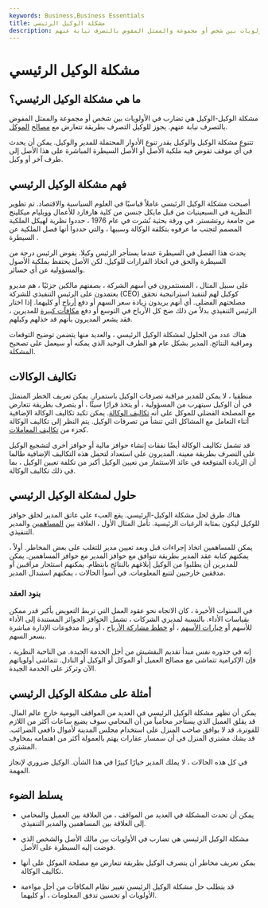 ```yaml
---
keywords: Business,Business Essentials
title: مشكلة الوكيل الرئيسي
description: مشكلة الوكيل-الوكيل هي تضارب في الأولويات بين شخص أو مجموعة والممثل المفوض بالتصرف نيابة عنهم.
---
```


# مشكلة الوكيل الرئيسي
## ما هي مشكلة الوكيل الرئيسي؟

مشكلة الوكيل-الوكيل هي تضارب في الأولويات بين شخص أو مجموعة والممثل المفوض بالتصرف نيابة عنهم. يجوز للوكيل التصرف بطريقة تتعارض مع [مصالح](/principal) [الموكل](/agent).

تتنوع مشكلة الوكيل والوكيل بقدر تنوع الأدوار المحتملة للمدير والوكيل. يمكن أن يحدث في أي موقف تفوض فيه ملكية الأصل أو الأصل السيطرة المباشرة على هذا الأصل إلى طرف آخر أو وكيل.

## فهم مشكلة الوكيل الرئيسي

أصبحت مشكلة الوكيل الرئيسي عاملاً قياسيًا في العلوم السياسية والاقتصاد. تم تطوير النظرية في السبعينيات من قبل مايكل جنسن من كلية هارفارد للأعمال وويليام ميكلينج من جامعة روتشستر. في ورقة بحثية نُشرت في عام 1976 ، حددوا نظرية لهيكل الملكية المصمم لتجنب ما عرفوه بتكلفة الوكالة وسببها ، والتي حددوا أنها فصل الملكية عن السيطرة .

يحدث هذا الفصل في السيطرة عندما يستأجر الرئيس وكيلا. يفوض الرئيس درجة من السيطرة والحق في اتخاذ القرارات للوكيل. لكن الأصل يحتفظ بملكية الأصول والمسؤولية عن أي خسائر.

على سبيل المثال ، المستثمرون في أسهم الشركة ، بصفتهم مالكين جزئيًا ، هم مديرو يعتمدون على الرئيس التنفيذي للشركة (CEO) كوكيل لهم لتنفيذ استراتيجية تحقق مصلحتهم الفضلى. أي أنهم يريدون زيادة سعر السهم أو دفع [أرباح](/dividend) أو كليهما. إذا اختار الرئيس التنفيذي بدلاً من ذلك ضخ كل الأرباح في التوسع أو دفع [مكافآت كبيرة](/bonus) للمديرين ، فقد يشعر المديرون بأنهم قد خذلهم وكيلهم.

هناك عدد من الحلول لمشكلة الوكيل الرئيسي ، والعديد منها يتضمن توضيح التوقعات ومراقبة النتائج. المدير بشكل عام هو الطرف الوحيد الذي يمكنه أو سيعمل على تصحيح المشكلة.

## تكاليف الوكالات

منطقيا ، لا يمكن للمدير مراقبة تصرفات الوكيل باستمرار. يمكن تعريف الخطر المتمثل في أن الوكيل سيتهرب من المسؤولية ، أو يتخذ قرارًا سيئًا ، أو يتصرف بطريقة تتعارض مع المصلحة الفضلى للموكل على أنه [تكاليف الوكالة](/agencycosts). يمكن تكبد تكاليف الوكالة الإضافية أثناء التعامل مع المشاكل التي تنشأ من تصرفات الوكيل. يتم النظر إلى تكاليف الوكالة كجزء من [تكاليف المعاملات](/transactioncosts).

قد تشمل تكاليف الوكالة أيضًا نفقات إنشاء حوافز مالية أو حوافز أخرى لتشجيع الوكيل على التصرف بطريقة معينة. المديرون على استعداد لتحمل هذه التكاليف الإضافية طالما أن الزيادة المتوقعة في عائد الاستثمار من تعيين الوكيل أكبر من تكلفة تعيين الوكيل ، بما في ذلك تكاليف الوكالة.

## حلول لمشكلة الوكيل الرئيسي

هناك طرق لحل مشكلة الوكيل-الرئيسي. يقع العبء على عاتق المدير لخلق حوافز للوكيل ليكون بمثابة الرغبات الرئيسية. تأمل المثال الأول ، العلاقة بين [المساهمين](/shareholder) والمدير التنفيذي.

يمكن للمساهمين اتخاذ إجراءات قبل وبعد تعيين مدير للتغلب على بعض المخاطر. أولاً ، يمكنهم كتابة عقد المدير بطريقة تتوافق مع حوافز المدير مع حوافز المساهمين. يمكن للمديرين أن يطلبوا من الوكيل إبلاغهم بالنتائج بانتظام. يمكنهم استئجار مراقبين أو مدققين خارجيين لتتبع المعلومات. في أسوأ الحالات ، يمكنهم استبدال المدير.

### بنود العقد

في السنوات الأخيرة ، كان الاتجاه نحو عقود العمل التي تربط التعويض بأكبر قدر ممكن بقياسات الأداء. بالنسبة لمديري الشركات ، تشمل الحوافز الجوائز المستندة إلى الأداء للأسهم أو [خيارات الأسهم](/stockoption) ، أو [خطط مشاركة الأرباح](/profitsharingplan) ، أو ربط مدفوعات الإدارة مباشرة بسعر السهم.

إنه في جذوره نفس مبدأ تقديم البقشيش من أجل الخدمة الجيدة. من الناحية النظرية ، فإن الإكرامية تتماشى مع مصالح العميل أو الموكل أو الوكيل أو النادل. تتماشى أولوياتهم الآن وتركز على الخدمة الجيدة.

## أمثلة على مشكلة الوكيل الرئيسي

يمكن أن تظهر مشكلة الوكيل الرئيسي في العديد من المواقف اليومية خارج عالم المال. قد يقلق العميل الذي يستأجر محامياً من أن المحامي سوف يضيع ساعات أكثر من اللازم للفوترة. قد لا يوافق صاحب المنزل على استخدام مجلس المدينة لأموال دافعي الضرائب. قد يشك مشتري المنزل في أن سمسار عقارات يهتم بالعمولة أكثر من اهتمامه بمخاوف المشتري.

في كل هذه الحالات ، لا يملك المدير خيارًا كبيرًا في هذا الشأن. الوكيل ضروري لإنجاز المهمة.

## يسلط الضوء

- يمكن أن تحدث المشكلة في العديد من المواقف ، من العلاقة بين العميل والمحامي إلى العلاقة بين المساهمين والمدير التنفيذي.

- مشكلة الوكيل الرئيسي هي تضارب في الأولويات بين مالك الأصل والشخص الذي فوضت إليه السيطرة على الأصل.

- يمكن تعريف مخاطر أن يتصرف الوكيل بطريقة تتعارض مع مصلحة الموكل على أنها تكاليف الوكالة.

- قد يتطلب حل مشكلة الوكيل الرئيسي تغيير نظام المكافآت من أجل مواءمة الأولويات أو تحسين تدفق المعلومات ، أو كليهما.

